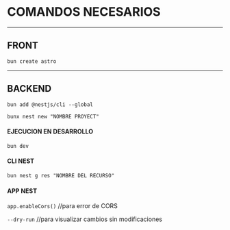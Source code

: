 # COMANDOS NECESARIOS

---
## FRONT

`bun create astro`

---

## BACKEND

`bun add @nestjs/cli --global`

`bunx nest new "NOMBRE PROYECT"`


#### EJECUCION EN DESARROLLO
`bun dev`


#### CLI NEST
`bun nest g res "NOMBRE DEL RECURSO"`


#### APP NEST
`app.enableCors()` //para error de CORS

`--dry-run` //para visualizar cambios sin modificaciones

